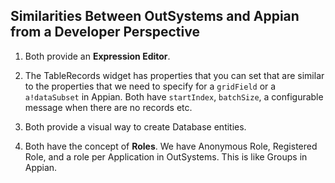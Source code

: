 ## **Similarities Between OutSystems and Appian from a Developer Perspective**

1. Both provide an **Expression Editor**.

2. The TableRecords widget has properties that you can set that are similar to the properties that we need to specify for a `gridField` or a `a!dataSubset` in Appian. Both have `startIndex`, `batchSize`, a configurable message when there are no records etc.

3. Both provide a visual way to create Database entities.

4. Both have the concept of **Roles**. We have Anonymous Role, Registered Role, and a role per Application in OutSystems. This is like Groups in Appian.


